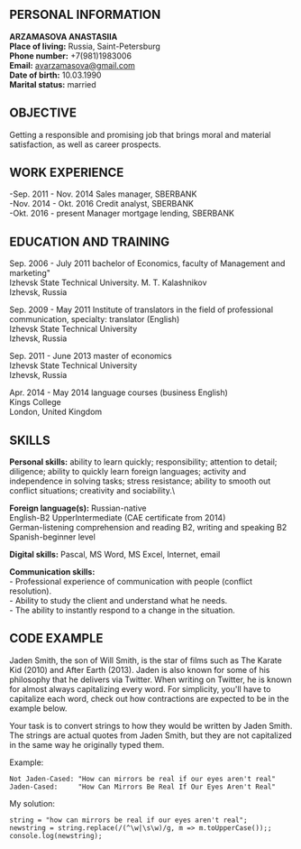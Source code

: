 ## **PERSONAL INFORMATION**
   **ARZAMASOVA ANASTASIIA**\
   **Place of living:** Russia, Saint-Petersburg\
   **Phone number:** +7(981)1983006\
   **Email:** avarzamasova@gmail.com\
   **Date of birth:** 10.03.1990\
   **Marital status:** married

## **OBJECTIVE**
Getting a responsible and promising job that brings moral and material satisfaction, as well as career prospects.

## **WORK EXPERIENCE**
   -Sep. 2011 - Nov. 2014 	Sales manager, SBERBANK\
   -Nov. 2014 - Okt. 2016	Credit analyst, SBERBANK\
   -Okt. 2016 - present	Manager mortgage lending, SBERBANK

## **EDUCATION AND TRAINING**
	
   Sep. 2006 - July 2011	bachelor of Economics, faculty of Management and marketing"\
   Izhevsk State Technical University. M. T. Kalashnikov\
   Izhevsk, Russia

   Sep. 2009 - May 2011	Institute of translators in the field of professional communication, specialty: translator (English)\
   Izhevsk State Technical University\
   Izhevsk, Russia

   Sep. 2011 - June 2013	master of economics\
   Izhevsk State Technical University\
   Izhevsk, Russia

   Apr. 2014 - May 2014	language courses (business English)\
   Kings College\
   London, United Kingdom


## **SKILLS**
   **Personal skills:** ability to learn quickly; responsibility; attention to detail; diligence; ability to quickly learn foreign languages; activity and independence in solving tasks; stress resistance; ability to smooth out conflict situations; creativity and sociability.\

   **Foreign language(s):**	Russian-native\
	English-B2 UpperIntermediate (CAE certificate from 2014)\
	German-listening comprehension and reading B2, writing and speaking B2\
	Spanish-beginner level

   **Digital skills:** Pascal, MS Word, MS Excel, Internet, email

   **Communication skills:**\
        - Professional experience of communication with people (conflict resolution).\
	- Ability to study the client and understand what he needs.\
	- The ability to instantly respond to a change in the situation.

## **CODE EXAMPLE**

Jaden Smith, the son of Will Smith, is the star of films such as The Karate Kid (2010) and After Earth (2013). Jaden is also known for some of his philosophy that he delivers via Twitter. When writing on Twitter, he is known for almost always capitalizing every word. For simplicity, you'll have to capitalize each word, check out how contractions are expected to be in the example below.

Your task is to convert strings to how they would be written by Jaden Smith. The strings are actual quotes from Jaden Smith, but they are not capitalized in the same way he originally typed them.

Example:
```
Not Jaden-Cased: "How can mirrors be real if our eyes aren't real"
Jaden-Cased:     "How Can Mirrors Be Real If Our Eyes Aren't Real"
```
My solution:
```
string = "how can mirrors be real if our eyes aren't real";
newstring = string.replace(/(^\w|\s\w)/g, m => m.toUpperCase());;
console.log(newstring);
```





